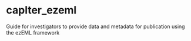 # caplter_ezeml
Guide for investigators to provide data and metadata for publication using the ezEML framework
